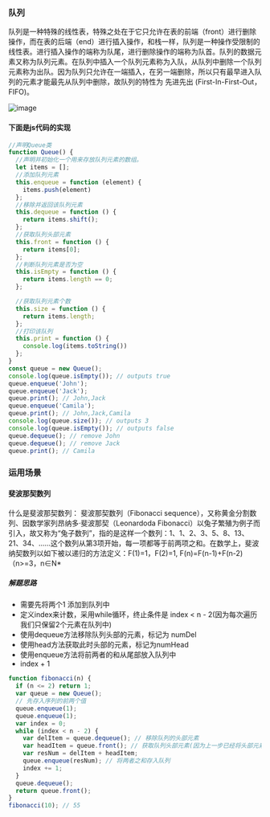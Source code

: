 ### 队列
队列是一种特殊的线性表，特殊之处在于它只允许在表的前端（front）进行删除操作，而在表的后端（end）进行插入操作，和栈一样，队列是一种操作受限制的线性表。进行插入操作的端称为队尾，进行删除操作的端称为队首。队列的数据元素又称为队列元素。在队列中插入一个队列元素称为入队，从队列中删除一个队列元素称为出队。因为队列只允许在一端插入，在另一端删除，所以只有最早进入队列的元素才能最先从队列中删除，故队列的特性为  先进先出 (First-In-First-Out，FIFO)。

![image](https://user-gold-cdn.xitu.io/2018/12/27/167eeca806e77636?imageView2/0/w/1280/h/960/format/webp/ignore-error/1)
#### 下面是js代码的实现
```js
//声明Queue类
function Queue() {
  //声明并初始化一个用来存放队列元素的数组。
  let items = [];
  //添加队列元素
  this.enqueue = function (element) {
    items.push(element)
  };
  //移除并返回该队列元素
  this.dequeue = function () {
    return items.shift();
  };
  //获取队列头部元素
  this.front = function () {
    return items[0];
  };
  //判断队列元素是否为空
  this.isEmpty = function () {
    return items.length == 0;
  };

  //获取队列元素个数
  this.size = function () {
    return items.length;
  };
  //打印该队列
  this.print = function () {
    console.log(items.toString())
  };
}
const queue = new Queue();
console.log(queue.isEmpty()); // outputs true
queue.enqueue('John');
queue.enqueue('Jack');
queue.print(); // John,Jack
queue.enqueue('Camila');
queue.print(); // John,Jack,Camila
console.log(queue.size()); // outputs 3
console.log(queue.isEmpty()); // outputs false
queue.dequeue(); // remove John
queue.dequeue(); // remove Jack
queue.print(); // Camila
```

### 运用场景
#### 斐波那契数列
什么是斐波那契数列： 斐波那契数列（Fibonacci sequence），又称黄金分割数列、因数学家列昂纳多·斐波那契（Leonardoda Fibonacci）以兔子繁殖为例子而引入，故又称为“兔子数列”，指的是这样一个数列：1、1、2、3、5、8、13、21、34、……这个数列从第3项开始，每一项都等于前两项之和。在数学上，斐波纳契数列以如下被以递归的方法定义：F(1)=1，F(2)=1, F(n)=F(n-1)+F(n-2)（n>=3，n∈N*
##### 解题思路
- 需要先将两个1 添加到队列中
- 定义index来计数，采用while循环，终止条件是 index < n - 2(因为每次遍历我们只保留2个元素在队列中)
- 使用dequeue方法移除队列头部的元素，标记为 numDel
- 使用head方法获取此时头部的元素，标记为numHead
- 使用enqueue方法将前两者的和从尾部放入队列中
- index + 1
```js
function fibonacci(n) {
  if (n <= 2) return 1;
  var queue = new Queue();
  // 先存入序列的前两个值
  queue.enqueue(1);
  queue.enqueue(1);
  var index = 0;
  while (index < n - 2) {
    var delItem = queue.dequeue(); // 移除队列的头部元素
    var headItem = queue.front(); // 获取队列头部元素(因为上一步已经将头部元素移除)
    var resNum = delItem + headItem;
    queue.enqueue(resNum); // 将两者之和存入队列
    index += 1;
  }
  queue.dequeue();
  return queue.front();
}
fibonacci(10); // 55
```